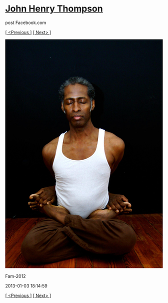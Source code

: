 # [John Henry Thompson](../README.md)
post Facebook.com

[[ <Previous ]](2013-01-03-2.md) [[ Next> ]](2013-01-03-4.md)

[![](../media/2013-01-03/Fam-2014.jpg)](../README.md)

Fam-2012

2013-01-03 18:14:59

[[ <Previous ]](2013-01-03-2.md) [[ Next> ]](2013-01-03-4.md)